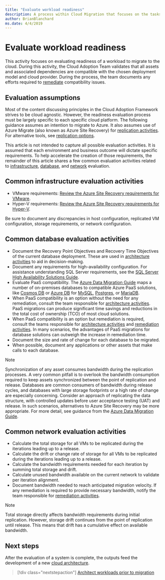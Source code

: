 ```yaml
---
title: "Evaluate workload readiness"
description: A process within Cloud Migration that focuses on the tasks of migrating workloads to the cloud
author: BrianBlanchard
ms.date: 4/4/2019
---
```


# Evaluate workload readiness

This activity focuses on evaluating readiness of a workload to migrate to the cloud. During this activity, the Cloud Adoption Team validates that all assets and associated dependencies are compatible with the chosen deployment model and cloud provider. During the process, the team documents any efforts required to [remediate](../migrate/remediate.md) compatibility issues.

## Evaluation assumptions

Most of the content discussing principles in the Cloud Adoption Framework strives to be cloud agnostic. However, the readiness evaluation process must be largely specific to each specific cloud platform. The following guidance assumes an intention to migrate to Azure. It also assumes use of Azure Migrate (also known as Azure Site Recovery) for [replication activities](replicate.md). For alternative tools, see [replication options](./replicate-options.md).

This article is not intended to capture all possible evaluation activities. It is assumed that each environment and business outcome will dictate specific requirements. To help accelerate the creation of those requirements, the remainder of this article shares a few common evaluation activities related to [infrastructure](#common-infrastructure-evaluation-activities), [database](#common-database-evaluation-activities), and [network](#common-network-evaluation-activities) evaluation.

## Common infrastructure evaluation activities

- VMware requirements: [Review the Azure Site Recovery requirements for VMware](/azure/site-recovery/vmware-physical-azure-support-matrix).
- Hyper-V requirements: [Review the Azure Site Recovery requirements for Hyper-V](/azure/site-recovery/hyper-v-azure-support-matrix).

Be sure to document any discrepancies in host configuration, replicated VM configuration, storage requirements, or network configuration.

## Common database evaluation activities

- Document the Recovery Point Objectives and Recovery Time Objectives of the current database deployment. These are used in [architecture activities](./architect.md) to aid in decision-making.
- Document any requirements for high-availability configuration. For assistance understanding SQL Server requirements, see the [SQL Server High Availability Solutions Guide](/sql/sql-server/failover-clusters/high-availability-solutions-sql-server).
- Evaluate PaaS compatibility. The [Azure Data Migration Guide](https://datamigration.microsoft.com) maps a number of on-premises databases to compatible Azure PaaS solutions, like [Cosmos DB](/azure/cosmos-db) or [Azure DB](/azure/sql-database) for [MySQL](/azure/mysql), [Postgres](/azure/postgresql), or [MariaDB](/azure/mariadb).
- When PaaS compatibility is an option without the need for any remediation, consult the team responsible for [architecture activities](./architect.md). PaaS migrations can produce significant time savings and reductions in the total cost of ownership (TCO) of most cloud solutions.
- When PaaS compatibility is an option but remediation is required, consult the teams responsible for [architecture activities](./architect.md) and [remediation activities](../migrate/remediate.md). In many scenarios, the advantages of PaaS migrations for database solutions can outweigh the increase in remediation time.
- Document the size and rate of change for each database to be migrated.
- When possible, document any applications or other assets that make calls to each database.

> [!NOTE]
> Synchronization of any asset consumes bandwidth during the replication processes. A very common pitfall is to overlook the bandwidth consumption required to keep assets synchronized between the point of replication and release. Databases are common consumers of bandwidth during release cycles, and databases with large storage footprints or a high rate of change are especially concerning. Consider an approach of replicating the data structure, with controlled updates before user acceptance testing (UAT) and release. In such scenarios, alternatives to Azure Site Recovery may be more appropriate. For more detail, see guidance from the [Azure Data Migration Guide](https://datamigration.microsoft.com).

## Common network evaluation activities

- Calculate the total storage for all VMs to be replicated during the iterations leading up to a release.
- Calculate the drift or change rate of storage for all VMs to be replicated during the iterations leading up to a release.
- Calculate the bandwidth requirements needed for each iteration by summing total storage and drift.
- Calculate unused bandwidth available on the current network to validate per iteration alignment.
- Document bandwidth needed to reach anticipated migration velocity. If any remediation is required to provide necessary bandwidth, notify the team responsible for [remediation activities](../migrate/remediate.md).

> [!NOTE]
> Total storage directly affects bandwidth requirements during initial replication. However, storage drift continues from the point of replication until release. This means that drift has a cumulative effect on available bandwidth.

## Next steps

After the evaluation of a system is complete, the outputs feed the development of a new [cloud architecture](./architect.md).

> [!div class="nextstepaction"]
> [Architect workloads prior to migration](./architect.md)

